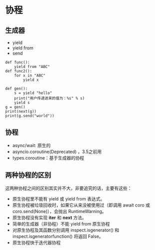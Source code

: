 # 协程
## 生成器
- yield
- yield from
- send
```
def func():
    yield from "ABC"
def func2():
    for x in "ABC"
        yield x

def gen():
    s = yield "hello"
    print("用户传递进来的值为：%s" % s)
    yield s
g = gen()
print(next(g))
print(g.send("world")) 
```
## 协程
- async/wait: 原生的
- asyncio.coroutine(Deprecated) ，3.5之前用
- types.coroutine：基于生成器的协程
## 两种协程的区别
这两种协程之间的区别其实并不大，非要追究的话，主要有这些：
- 原生协程里不能有 yield 或 yield from 表达式。
- 原生协程被垃圾回收时，如果它从来没被使用过（即调用 await coro 或 coro.send(None)），会抛出 RuntimeWarning。
- 原生协程没有实现 __iter__ 和 __next__ 方法。
- 简单的生成器（非协程）不能 yield from 原生协程
- 对原生协程及其函数分别调用 inspect.isgenerator() 和 inspect.isgeneratorfunction() 将返回 False。
- 原生协程快于迭代器协程